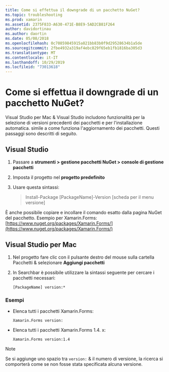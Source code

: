 ```yaml
---
title: Come si effettua il downgrade di un pacchetto NuGet?
ms.topic: troubleshooting
ms.prod: xamarin
ms.assetid: 2375F833-A630-471E-B8E9-5AD2CB81F264
author: davidortinau
ms.author: daortin
ms.date: 05/08/2018
ms.openlocfilehash: 0c70859845915a821bb83b0f9d29528634b1a5de
ms.sourcegitcommit: 2fbe4932a319af4ebc829f65eb1fb1816ba305d3
ms.translationtype: MT
ms.contentlocale: it-IT
ms.lasthandoff: 10/29/2019
ms.locfileid: "73013618"
---
```

# <a name="how-do-i-downgrade-a-nuget-package"></a>Come si effettua il downgrade di un pacchetto NuGet?

Visual Studio per Mac & Visual Studio includono funzionalità per la selezione di versioni precedenti dei pacchetti e per l'installazione automatica. simile a come funziona l'aggiornamento dei pacchetti. Questi passaggi sono descritti di seguito.

## <a name="visual-studio"></a>Visual Studio

1. Passare a **strumenti > gestione pacchetti NuGet > console di gestione pacchetti**
2. Imposta il progetto nel **progetto predefinito**
3. Usare questa sintassi:

    > Install-Package [PackageName]-Version [scheda per il menu versione]

È anche possibile copiare e incollare il comando esatto dalla pagina NuGet del pacchetto. Esempio per Xamarin.Forms: [https://www.nuget.org/packages/Xamarin.Forms/](https://www.nuget.org/packages/Xamarin.Forms/)

## <a name="visual-studio-for-mac"></a>Visual Studio per Mac

1. Nel progetto fare clic con il pulsante destro del mouse sulla cartella Pacchetti & selezionare **Aggiungi pacchetti**
2. In Searchbar è possibile utilizzare la sintassi seguente per cercare i pacchetti necessari:

    `[PackageName] version:*`

### <a name="examples"></a>Esempi 

- Elenca tutti i pacchetti Xamarin.Forms: 

    `Xamarin.Forms version:`

- Elenca tutti i pacchetti Xamarin.Forms 1.4. x: 

    `Xamarin.Forms version:1.4`

> [!NOTE]
> Se si aggiunge uno spazio tra `version:` & il numero di versione, la ricerca si comporterà come se non fosse stata specificata alcuna versione.
